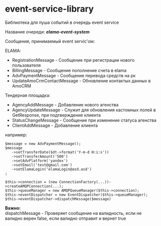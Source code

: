 # event-service-library
Библиотека для пуша событий в очередь event service

Название очереди:
***elama-event-system***

Cообщения, принимаемый event servic'ом:

 ELAMA:
 - RegistrationMessage - Сообщение при регистрации нового пользователя
 - BillingMessage - Сообщение пополнение счета в elama
 - AdvPaymentMessage - Сообщение перевода средств на рк
 - UpdateAmoCrmContactMessage - Обновление контактых данных в AmoCRM
  
 Тендерная площадка:
 - AgencyAddMessage - Добавление нового агенства
 - AgencyUpdateMessage - Служит для обновления кастомных полей в GetResponse, при подтверждение клиента
 - StatusChangeMessage - Сообщение при изменение статуса агенства
 - ClientAddMessage - Добавление клиента

например:
```
$message = new AdvPaymentMessage();
$message  
   ->setTransferDate($dt->format('Y-m-d H:i:s'))  
   ->setTransferAmount('500')  
   ->setAdvPlatform('yandex')  
   ->setEmail('test@gmail.com')  
   ->setElamaLogin('elamaLogin@asd.asd')  
;  

$this->connection = (new ConnectionFactory(...))->createAMQPConnection(...);  
$this->queueManager = new AMQPQueueManager($this->connection);  
$this->eventDispatcher = new EventDispatcher($this->queueManager);  
$this->eventDispatcher->dispatchMessage($message)
```
**Важно:**  
dispatchMessage - Проверяет сообщение на валидность, если не валидно верен false, если валидно отправит и вернет true